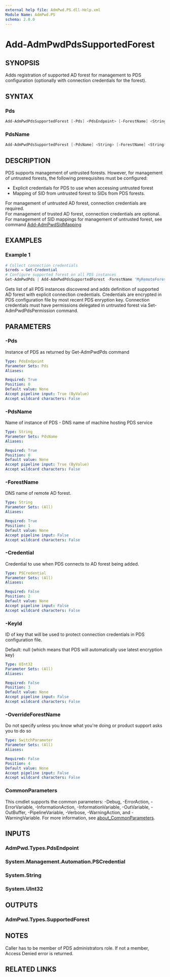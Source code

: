 ```yaml
---
external help file: AdmPwd.PS.dll-Help.xml
Module Name: AdmPwd.PS
schema: 2.0.0
---
```


# Add-AdmPwdPdsSupportedForest

## SYNOPSIS
Adds registration of supported AD forest for management to PDS configuration (optionally with connection credentials for the forest).

## SYNTAX

### Pds
```powershell
Add-AdmPwdPdsSupportedForest [-Pds] <PdsEndpoint> [-ForestName] <String> [[-Credential] <PSCredential>] [[-KeyId] <UInt32>] [-OverrideForestName] [<CommonParameters>]
```

### PdsName
```powershell
Add-AdmPwdPdsSupportedForest [-PdsName] <String> [-ForestName] <String> [[-Credential] <PSCredential>] [[-KeyId] <UInt32>] [-OverrideForestName] [<CommonParameters>]
```

## DESCRIPTION
PDS supports management of untrusted forests.
However, for management of untrusted forests, the following prerequisites must be configured:  
- Explicit credentials for PDS to use when accessing untrusted forest
- Mapping of SID from untrusted forest to SIDs from PDS forests.

For management of untrusted AD forest, connection credentials are required.  
For management of trusted AD forest, connection credentials are optional.
For management of SID mappings for management of untrusted forest, see command [Add-AdmPwdSidMapping](./Add-AdmPwdSidMapping.md)


## EXAMPLES

### Example 1
```powershell
# Collect connection credentials
$creds = Get-Credential
# Configure supported forest on all PDS instances
Get-AdmPwdPds | Add-AdmPwdPdsSupportedForest -ForestName 'MyRemoteForest.com' $Credential $creds
```

Gets list of all PDS instances discovered and adds definition of supported AD forest with explicit connection credentials.
Credentials are encrypted in PDS configuration file by most recent PDS enryption key. Connection credentials must have permissions delegated in untrusted forest via Set-AdmPwdPdsPermission command.

## PARAMETERS

### -Pds
Instance of PDS as returned by Get-AdmPwdPds command

```yaml
Type: PdsEndpoint
Parameter Sets: Pds
Aliases:

Required: True
Position: 0
Default value: None
Accept pipeline input: True (ByValue)
Accept wildcard characters: False
```

### -PdsName
Name of instance of PDS  - DNS name of machine hosting PDS service

```yaml
Type: String
Parameter Sets: PdsName
Aliases:

Required: True
Position: 0
Default value: None
Accept pipeline input: True (ByValue)
Accept wildcard characters: False
```

### -ForestName
DNS name of remote AD forest.

```yaml
Type: String
Parameter Sets: (All)
Aliases:

Required: True
Position: 1
Default value: None
Accept pipeline input: False
Accept wildcard characters: False
```

### -Credential
Credential to use when PDS connects to AD forest being added.

```yaml
Type: PSCredential
Parameter Sets: (All)
Aliases:

Required: False
Position: 2
Default value: None
Accept pipeline input: False
Accept wildcard characters: False
```

### -KeyId
ID of key that will be used to protect connection credentials in PDS configuration file.

Default: null (which means that PDS will automatically use latest encryption key)

```yaml
Type: UInt32
Parameter Sets: (All)
Aliases:

Required: False
Position: 3
Default value: None
Accept pipeline input: False
Accept wildcard characters: False
```

### -OverrideForestName
Do not specify unless you know what you're doing or product support asks you to do so

```yaml
Type: SwitchParameter
Parameter Sets: (All)
Aliases:

Required: False
Position: 4
Default value: None
Accept pipeline input: False
Accept wildcard characters: False
```

### CommonParameters
This cmdlet supports the common parameters: -Debug, -ErrorAction, -ErrorVariable, -InformationAction, -InformationVariable, -OutVariable, -OutBuffer, -PipelineVariable, -Verbose, -WarningAction, and -WarningVariable. For more information, see [about_CommonParameters](http://go.microsoft.com/fwlink/?LinkID=113216).

## INPUTS
### AdmPwd.Types.PdsEndpoint
### System.Management.Automation.PSCredential
### System.String
### System.UInt32

## OUTPUTS
### AdmPwd.Types.SupportedForest

## NOTES
Caller has to be member of PDS administrators role. If not a member, Access Denied error is returned.

## RELATED LINKS
